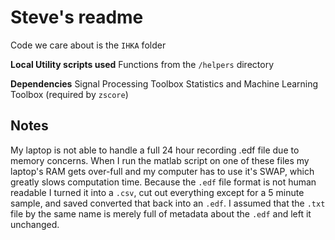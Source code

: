 # Steve's readme
Code we care about is the `IHKA` folder

**Local Utility scripts used**
Functions from the `/helpers` directory

**Dependencies**
Signal Processing Toolbox
Statistics and Machine Learning Toolbox (required by `zscore`)

## Notes

My laptop is not able to handle a full 24 hour recording .edf file due to memory concerns. When I run the matlab script on one of these files my laptop's RAM gets over-full and my computer has to use it's SWAP, which greatly slows computation time. Because the `.edf` file format is not human readable I turned it into a `.csv`, cut out everything except for a 5 minute sample, and saved converted that back into an `.edf`. I assumed that the `.txt` file by the same name is merely full of metadata about the `.edf` and left it unchanged. 



